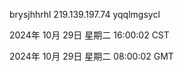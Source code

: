 brysjhhrhl 219.139.197.74 yqqlmgsycl

2024年 10月 29日 星期二 16:00:02 CST

2024年 10月 29日 星期二 08:00:02 GMT
